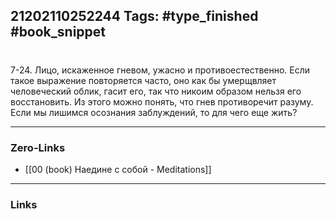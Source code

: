 21202110252244
Tags: #type_finished #book_snippet 
---
# 

 7-24. Лицо, искаженное гневом,  ужасно и противоестественно. Если такое выражение повторяется часто, оно как бы умерщвляет человеческий облик, гасит его, так что никоим образом нельзя его восстановить. Из этого можно понять, что гнев противоречит разуму. Если мы лишимся осознания заблуждений, то для чего еще жить? 

---
### Zero-Links
 - [[00 (book) Наедине с собой - Meditations]]
---
### Links
